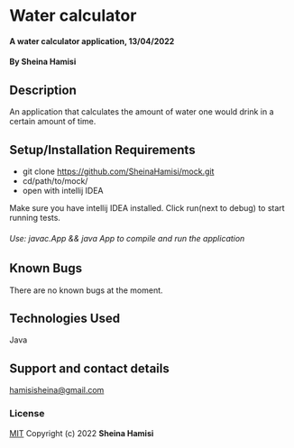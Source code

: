 # Water calculator
#### A water calculator application, 13/04/2022
#### By **Sheina Hamisi**
## Description
An application that calculates the amount of water one would drink in a certain amount of time.
## Setup/Installation Requirements
* git clone https://github.com/SheinaHamisi/mock.git
* cd/path/to/mock/
* open with intellij IDEA

Make sure you have intellij IDEA installed. Click run(next to debug) to start running tests.

###### Use: javac.App && java App to compile and run the application
## Known Bugs
There are no known bugs at the moment.
## Technologies Used
Java
## Support and contact details
hamisisheina@gmail.com
### License
[MIT](license.txt)
Copyright (c) 2022 **Sheina Hamisi**